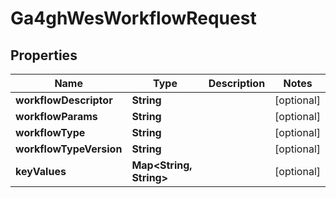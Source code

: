 
# Ga4ghWesWorkflowRequest

## Properties
Name | Type | Description | Notes
------------ | ------------- | ------------- | -------------
**workflowDescriptor** | **String** |  |  [optional]
**workflowParams** | **String** |  |  [optional]
**workflowType** | **String** |  |  [optional]
**workflowTypeVersion** | **String** |  |  [optional]
**keyValues** | **Map&lt;String, String&gt;** |  |  [optional]




